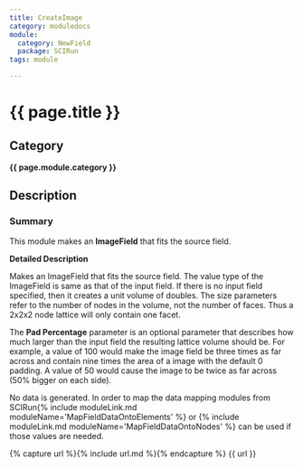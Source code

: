 ```yaml
---
title: CreateImage
category: moduledocs
module:
  category: NewField
  package: SCIRun
tags: module

---
```


# {{ page.title }}

## Category

**{{ page.module.category }}**

## Description

### Summary


This module makes an **ImageField** that fits the source field.


**Detailed Description**

Makes an ImageField that fits the source field. The value type of the ImageField is same as that of the input field. If there is no input field specified, then it creates a unit volume of doubles. The size parameters refer to the number of nodes in the volume, not the number of faces. Thus a 2x2x2 node lattice will only contain one facet.

The **Pad Percentage** parameter is an optional parameter that describes how much larger than the input field the resulting lattice volume should be. For example, a value of 100 would make the image field be three times as far across and contain nine times the area of a image with the default 0 padding. A value of 50 would cause the image to be twice as far across (50% bigger on each side).

No data is generated. In order to map the data mapping modules from SCIRun{% include moduleLink.md moduleName='MapFieldDataOntoElements' %} or {% include moduleLink.md moduleName='MapFieldDataOntoNodes' %} can be used if those values are needed.

{% capture url %}{% include url.md %}{% endcapture %}
{{ url }}
